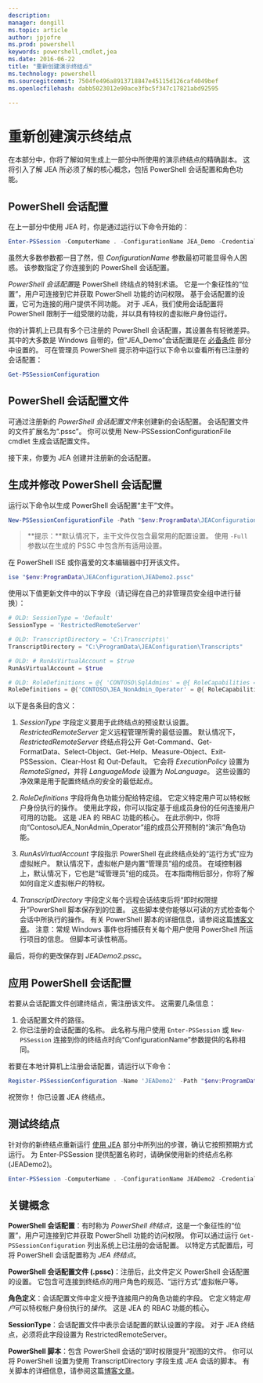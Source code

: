 ```yaml
---
description: 
manager: dongill
ms.topic: article
author: jpjofre
ms.prod: powershell
keywords: powershell,cmdlet,jea
ms.date: 2016-06-22
title: "重新创建演示终结点"
ms.technology: powershell
ms.sourcegitcommit: 7504fe496a8913718847e45115d126caf4049bef
ms.openlocfilehash: dabb5023012e90ace3fbc5f347c17821abd92595

---
```


# 重新创建演示终结点
在本部分中，你将了解如何生成上一部分中所使用的演示终结点的精确副本。
这将引入了解 JEA 所必须了解的核心概念，包括 PowerShell 会话配置和角色功能。

## PowerShell 会话配置
在上一部分中使用 JEA 时，你是通过运行以下命令开始的：

```PowerShell
Enter-PSSession -ComputerName . -ConfigurationName JEA_Demo -Credential $NonAdminCred
```

虽然大多数参数都一目了然，但 *ConfigurationName* 参数最初可能显得令人困惑。
该参数指定了你连接到的 PowerShell 会话配置。

*PowerShell 会话配置*是 PowerShell 终结点的特别术语。
它是一个象征性的“位置”，用户可连接到它并获取 PowerShell 功能的访问权限。
基于会话配置的设置，它可为连接的用户提供不同功能。
对于 JEA，我们使用会话配置将 PowerShell 限制于一组受限的功能，并以具有特权的虚拟帐户身份运行。

你的计算机上已具有多个已注册的 PowerShell 会话配置，其设置各有轻微差异。
其中的大多数是 Windows 自带的，但“JEA_Demo”会话配置是在 [必备条件](prerequisites.md) 部分中设置的。
可在管理员 PowerShell 提示符中运行以下命令以查看所有已注册的会话配置：

```PowerShell
Get-PSSessionConfiguration
```

## PowerShell 会话配置文件
可通过注册新的 *PowerShell 会话配置文件*来创建新的会话配置。
会话配置文件的文件扩展名为“.pssc”。
你可以使用 New-PSSessionConfigurationFile cmdlet 生成会话配置文件。

接下来，你要为 JEA 创建并注册新的会话配置。

## 生成并修改 PowerShell 会话配置
运行以下命令以生成 PowerShell 会话配置“主干”文件。

```PowerShell
New-PSSessionConfigurationFile -Path "$env:ProgramData\JEAConfiguration\JEADemo2.pssc"
```

> **提示：**默认情况下，主干文件仅包含最常用的配置设置。
> 使用 `-Full` 参数以在生成的 PSSC 中包含所有适用设置。

在 PowerShell ISE 或你喜爱的文本编辑器中打开该文件。

```PowerShell
ise "$env:ProgramData\JEAConfiguration\JEADemo2.pssc"
```

使用以下值更新文件中的以下字段（请记得在自己的非管理员安全组中进行替换）：

```PowerShell
# OLD: SessionType = 'Default'
SessionType = 'RestrictedRemoteServer'

# OLD: TranscriptDirectory = 'C:\Transcripts\'
TranscriptDirectory = "C:\ProgramData\JEAConfiguration\Transcripts"

# OLD: # RunAsVirtualAccount = $true
RunAsVirtualAccount = $true

# OLD: RoleDefinitions = @{ 'CONTOSO\SqlAdmins' = @{ RoleCapabilities = 'SqlAdministration' }; 'CONTOSO\ServerMonitors' = @{ VisibleCmdlets = 'Get-Process' } }
RoleDefinitions = @{'CONTOSO\JEA_NonAdmin_Operator' = @{ RoleCapabilities =  'Maintenance' }}
```

以下是各条目的含义：

1.  *SessionType* 字段定义要用于此终结点的预设默认设置。
*RestrictedRemoteServer* 定义远程管理所需的最低设置。
默认情况下，*RestrictedRemoteServer* 终结点将公开 Get-Command、Get-FormatData、Select-Object、Get-Help、Measure-Object、Exit-PSSession、Clear-Host 和 Out-Default。
它会将 *ExecutionPolicy* 设置为 *RemoteSigned*，并将 *LanguageMode* 设置为 *NoLanguage*。
这些设置的净效果是用于配置终结点的安全的最低起点。

2.  *RoleDefinitions* 字段将角色功能分配给特定组。
它定义特定用户可以特权帐户身份执行的操作。
使用此字段，你可以指定基于组成员身份的任何连接用户可用的功能。
这是 JEA 的 RBAC 功能的核心。
在此示例中，你将向“Contoso\JEA_NonAdmin_Operator”组的成员公开预制的“演示”角色功能。

3.  *RunAsVirtualAccount* 字段指示 PowerShell 在此终结点处的“运行方式”应为虚拟帐户。
默认情况下，虚拟帐户是内置“管理员”组的成员。
在域控制器上，默认情况下，它也是“域管理员”组的成员。
在本指南稍后部分，你将了解如何自定义虚拟帐户的特权。

4.  *TranscriptDirectory* 字段定义每个远程会话结束后将“即时权限提升”PowerShell 脚本保存到的位置。
这些脚本使你能够以可读的方式检查每个会话中所执行的操作。
有关 PowerShell 脚本的详细信息，请参阅这篇[博客文章](http://blogs.msdn.com/b/powershell/archive/2015/06/09/powershell-the-blue-team.aspx)。
注意：常规 Windows 事件也将捕获有关每个用户使用 PowerShell 所运行项目的信息。
但脚本可读性稍高。

最后，将你的更改保存到 *JEADemo2.pssc*。

## 应用 PowerShell 会话配置

若要从会话配置文件创建终结点，需注册该文件。
这需要几条信息：

1. 会话配置文件的路径。
2. 你已注册的会话配置的名称。 此名称与用户使用 `Enter-PSSession` 或 `New-PSSession` 连接到你的终结点时向“ConfigurationName”参数提供的名称相同。

若要在本地计算机上注册会话配置，请运行以下命令：

```PowerShell
Register-PSSessionConfiguration -Name 'JEADemo2' -Path "$env:ProgramData\JEAConfiguration\JEADemo2.pssc"
```

祝贺你！ 你已设置 JEA 终结点。

## 测试终结点
针对你的新终结点重新运行 [使用 JEA](using-jea.md) 部分中所列出的步骤，确认它按照预期方式运行。
为 Enter-PSSession 提供配置名称时，请确保使用新的终结点名称 (JEADemo2)。

```PowerShell
Enter-PSSession -ComputerName . -ConfigurationName JEADemo2 -Credential $NonAdminCred
```

## 关键概念
**PowerShell 会话配置**：有时称为 *PowerShell 终结点*，这是一个象征性的“位置”，用户可连接到它并获取 PowerShell 功能的访问权限。
你可以通过运行 `Get-PSSessionConfiguration` 列出系统上已注册的会话配置。
以特定方式配置后，可将 PowerShell 会话配置称为 *JEA 终结点*。

**PowerShell 会话配置文件 (.pssc)**：注册后，此文件定义 PowerShell 会话配置的设置。
它包含可连接到终结点的用户角色的规范、“运行方式”虚拟帐户等。     

**角色定义**：会话配置文件中定义授予连接用户的角色功能的字段。
它定义特定*用户*可以特权帐户身份执行的*操作*。
这是 JEA 的 RBAC 功能的核心。

**SessionType**：会话配置文件中表示会话配置的默认设置的字段。
对于 JEA 终结点，必须将此字段设置为 RestrictedRemoteServer。

**PowerShell 脚本**：包含 PowerShell 会话的“即时权限提升”视图的文件。
你可以将 PowerShell 设置为使用 TranscriptDirectory 字段生成 JEA 会话的脚本。
有关脚本的详细信息，请参阅这篇[博客文章](https://technet.microsoft.com/en-us/magazine/ff687007.aspx)。




<!--HONumber=Jun16_HO4-->


